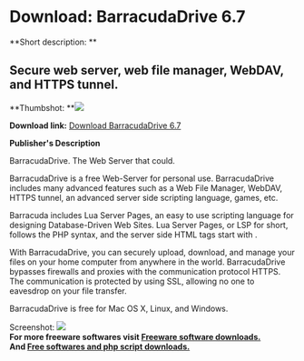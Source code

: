 # Download: BarracudaDrive 6.7

**Short description: **

## Secure web server, web file manager, WebDAV, and HTTPS tunnel.

  
**Thumbshot: **![](http://www.freewarefiles.com/screenshot/barracudadrive_md.gif)   
  
**Download link:** [Download BarracudaDrive 6.7](http://freesoftwares.boysofts.com/BarracudaDrive_program_24099.html)  
  

**Publisher's Description**  
  

BarracudaDrive. The Web Server that could.

BarracudaDrive is a free Web-Server for personal use. BarracudaDrive includes
many advanced features such as a Web File Manager, WebDAV, HTTPS tunnel, an
advanced server side scripting language, games, etc.

Barracuda includes Lua Server Pages, an easy to use scripting language for
designing Database-Driven Web Sites. Lua Server Pages, or LSP for short,
follows the PHP syntax, and the server side HTML tags start with .

With BarracudaDrive, you can securely upload, download, and manage your files
on your home computer from anywhere in the world. BarracudaDrive bypasses
firewalls and proxies with the communication protocol HTTPS. The communication
is protected by using SSL, allowing no one to eavesdrop on your file transfer.

BarracudaDrive is free for Mac OS X, Linux, and Windows.

  
  
Screenshot: ![](http://www.freewarefiles.com/screenshot/barracudadrive.gif)  
**For more freeware softwares visit [Freeware software downloads.](http://freesoftwares.boysofts.com/)**   
**And [Free softwares and php script downloads.](http://www.boysofts.com/)**

